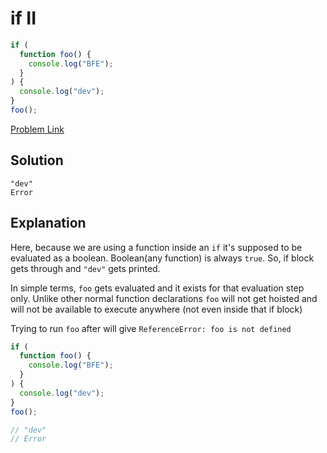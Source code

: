 # if II

```js
if (
  function foo() {
    console.log("BFE");
  }
) {
  console.log("dev");
}
foo();
```

[Problem Link](https://bigfrontend.dev/quiz/if-II)

## Solution

```
"dev"
Error
```

## Explanation

Here, because we are using a function inside an `if` it's supposed to be evaluated as a boolean. Boolean(any function) is always `true`. So, if block gets through and `"dev"` gets printed.

In simple terms, `foo` gets evaluated and it exists for that evaluation step only. Unlike other normal function declarations `foo` will not get hoisted and will not be available to execute anywhere (not even inside that if block)

Trying to run `foo` after will give `ReferenceError: foo is not defined`

```js
if (
  function foo() {
    console.log("BFE");
  }
) {
  console.log("dev");
}
foo();

// "dev"
// Error
```
